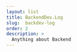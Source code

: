 ```yaml
---
layout: list
title: BackendDev.Log  
slug:  backdev-log
order: 2
description: >
  Anything about Backend
---
```


